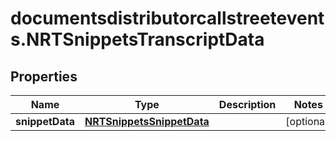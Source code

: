 # documentsdistributorcallstreetevents.NRTSnippetsTranscriptData

## Properties

Name | Type | Description | Notes
------------ | ------------- | ------------- | -------------
**snippetData** | [**NRTSnippetsSnippetData**](NRTSnippetsSnippetData.md) |  | [optional] 


